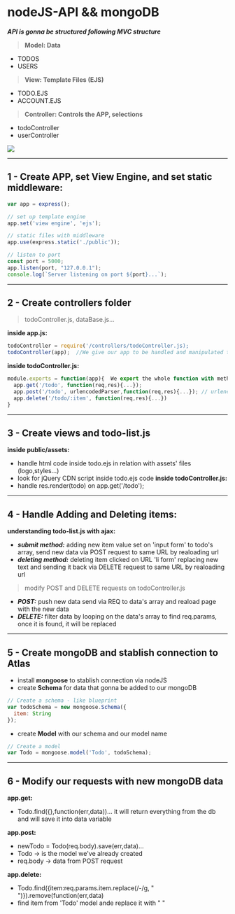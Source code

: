 
# nodeJS-API && mongoDB

***API is gonna be structured following MVC structure***

> **Model: Data**
- TODOS
- USERS

> **View: Template Files (EJS)**
- TODO.EJS
- ACCOUNT.EJS

> **Controller: Controls the APP, selections**
- todoController
- userController

<img src="https://www.cleveroad.com/images/article-previews/what-is-mvc.png" tittle="MVC Structure">

---

## 1 - Create APP, set View Engine, and set static middleware:
```javascript
var app = express();

// set up template engine
app.set('view engine', 'ejs');

// static files with middleware
app.use(express.static('./public'));

// listen to port
const port = 5000;
app.listen(port, "127.0.0.1");
console.log(`Server listening on port ${port}...`);
```

---

## 2 - Create controllers folder
> todoController.js, dataBase.js...

**inside app.js:** 
```javascript
todoController = require('/controllers/todoController.js);
todoController(app);  //We give our app to be handled and manipulated to the controller
```
**inside todoController.js:**
```javascript
module.exports = function(app){  We export the whole function with methods inside
  app.get('/todo', function(req,res){...});
  app.post('/todo', urlencodedParser,function(req,res){...}); // urlencodedParser to handle body 
  app.delete('/todo/:item', function(req,res){...})
}
```

---

## 3 - Create views and todo-list.js
**inside public/assets:**
- handle html code inside todo.ejs in relation with assets' files (logo,styles...)
- look for jQuery CDN script inside todo.ejs code
**inside todoController.js:**
- handle res.render(todo) on app.get('/todo');

---

## 4 - Handle Adding and Deleting items:
**understanding todo-list.js with ajax:**
- ***submit method:*** adding new item value set on 'input form' to todo's array, send new data via POST request to same URL by realoading url
- ***deleting method:*** deleting item clicked on URL 'li form' replacing new text and sending it back via DELETE request to same URL by realoading url

> modify POST and DELETE requests on todoController.js
- ***POST:*** push new data send via REQ to data's array and reaload page with the new data
- ***DELETE:*** filter data by looping on the data's array to find req.params, once it is found, it will be replaced

---

## 5 - Create mongoDB and stablish connection to Atlas
- install **mongoose** to stablish connection via nodeJS
- create **Schema** for data that gonna be added to our mongoDB
```javascript
// Create a schema - like blueprint
var todoSchema = new mongoose.Schema({
  item: String
});
```
- create **Model** with our schema and our model name
```javascript
// Create a model
var Todo = mongoose.model('Todo', todoSchema);
```

---

## 6 - Modify our requests with new mongoDB data
**app.get:**
- Todo.find({},function(err,data))... it will return everything from the db and will save it into data variable

**app.post:**
- newTodo = Todo(req.body).save(err,data)...
- Todo -> is the model we've already created
- req.body -> data from POST request

**app.delete:**
- Todo.find({item:req.params.item.replace(/\-/g, " ")}).remove(function(err,data)
- find item from 'Todo' model ande replace it with " " 
